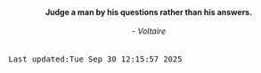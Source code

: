 
<div align="center"><b><span>Judge a man by his questions rather than his answers.</span></b><br><br><i> - Voltaire</i></div>
<br><br><kbd>Last updated:Tue Sep 30 12:15:57 2025</kbd>